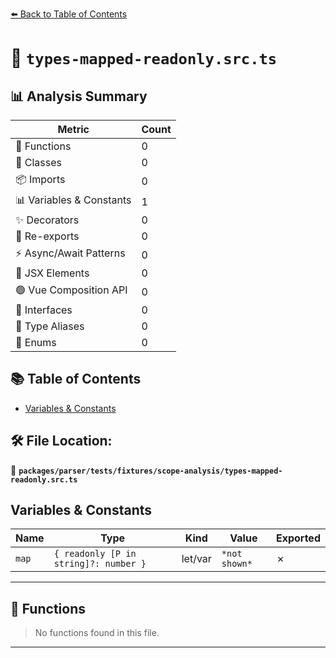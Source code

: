 [⬅️ Back to Table of Contents](../../../../../index.md)

# 📄 `types-mapped-readonly.src.ts`

## 📊 Analysis Summary

| Metric | Count |
|--------|-------|
| 🔧 Functions | 0 |
| 🧱 Classes | 0 |
| 📦 Imports | 0 |
| 📊 Variables & Constants | 1 |
| ✨ Decorators | 0 |
| 🔄 Re-exports | 0 |
| ⚡ Async/Await Patterns | 0 |
| 💠 JSX Elements | 0 |
| 🟢 Vue Composition API | 0 |
| 📐 Interfaces | 0 |
| 📑 Type Aliases | 0 |
| 🎯 Enums | 0 |

## 📚 Table of Contents

- [Variables & Constants](#variables-constants)

## 🛠️ File Location:
📂 **`packages/parser/tests/fixtures/scope-analysis/types-mapped-readonly.src.ts`**

## Variables & Constants

| Name | Type | Kind | Value | Exported |
|------|------|------|-------|----------|
| `map` | `{ readonly [P in string]?: number }` | let/var | `*not shown*` | ✗ |


---

## 🔧 Functions

> No functions found in this file.


---